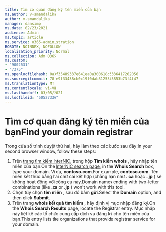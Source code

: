 ```yaml
---
title: Tìm cơ quan đăng ký tên miền của bạn
ms.author: v-smandalika
author: v-smandalika
manager: dansimp
ms.date: 02/23/2021
audience: Admin
ms.topic: article
ms.service: o365-administration
ROBOTS: NOINDEX, NOFOLLOW
localization_priority: Normal
ms.collection: Adm_O365
ms.custom:
- "9002531"
- "7375"
ms.openlocfilehash: 0a3f35489337e641ea0a300618c5336417262056
ms.sourcegitcommit: 78fe9f33438cb0c19f0dab31253b5853b73f4f47
ms.translationtype: MT
ms.contentlocale: vi-VN
ms.lasthandoff: 03/05/2021
ms.locfileid: "50527336"
---
```

# <a name="find-your-domain-registrar"></a><span data-ttu-id="fd2f7-102">Tìm cơ quan đăng ký tên miền của bạn</span><span class="sxs-lookup"><span data-stu-id="fd2f7-102">Find your domain registrar</span></span>

<span data-ttu-id="fd2f7-103">Trong cửa sổ trình duyệt thứ hai, hãy làm theo các bước sau đây:</span><span class="sxs-lookup"><span data-stu-id="fd2f7-103">In your second browser window, follow these steps:</span></span>

1. <span data-ttu-id="fd2f7-104">Trên [trang tìm kiếm InterNIC](https://lookup.icann.org/), trong hộp **Tìm kiếm whois** , hãy nhập tên miền của bạn.</span><span class="sxs-lookup"><span data-stu-id="fd2f7-104">On the [InterNIC search page](https://lookup.icann.org/), in the **Whois Search** box, type your domain.</span></span> <span data-ttu-id="fd2f7-105">Ví dụ, **contoso.com**.</span><span class="sxs-lookup"><span data-stu-id="fd2f7-105">For example, **contoso.com**.</span></span> <span data-ttu-id="fd2f7-106">Tên miền kết thúc bằng hai chữ cái kết hợp (chẳng hạn như **. ca** hoặc **. jp** ) sẽ không hoạt động với công cụ này.</span><span class="sxs-lookup"><span data-stu-id="fd2f7-106">Domain names ending with two-letter combinations (like **.ca** or **.jp** ) won't work with this tool.</span></span>
2. <span data-ttu-id="fd2f7-107">Chọn tùy chọn **tên miền** , sau đó bấm **gửi**.</span><span class="sxs-lookup"><span data-stu-id="fd2f7-107">Select the **Domain** option, and then click **Submit**.</span></span>
3. <span data-ttu-id="fd2f7-108">Trên trang **whois kết quả tìm kiếm** , hãy định vị mục nhập đăng ký.</span><span class="sxs-lookup"><span data-stu-id="fd2f7-108">On the **Whois Search Results** page, locate the Registrar entry.</span></span> <span data-ttu-id="fd2f7-109">Mục nhập này liệt kê các tổ chức cung cấp dịch vụ đăng ký cho tên miền của bạn.</span><span class="sxs-lookup"><span data-stu-id="fd2f7-109">This entry lists the organizations that provide registrar service for your domain.</span></span>
